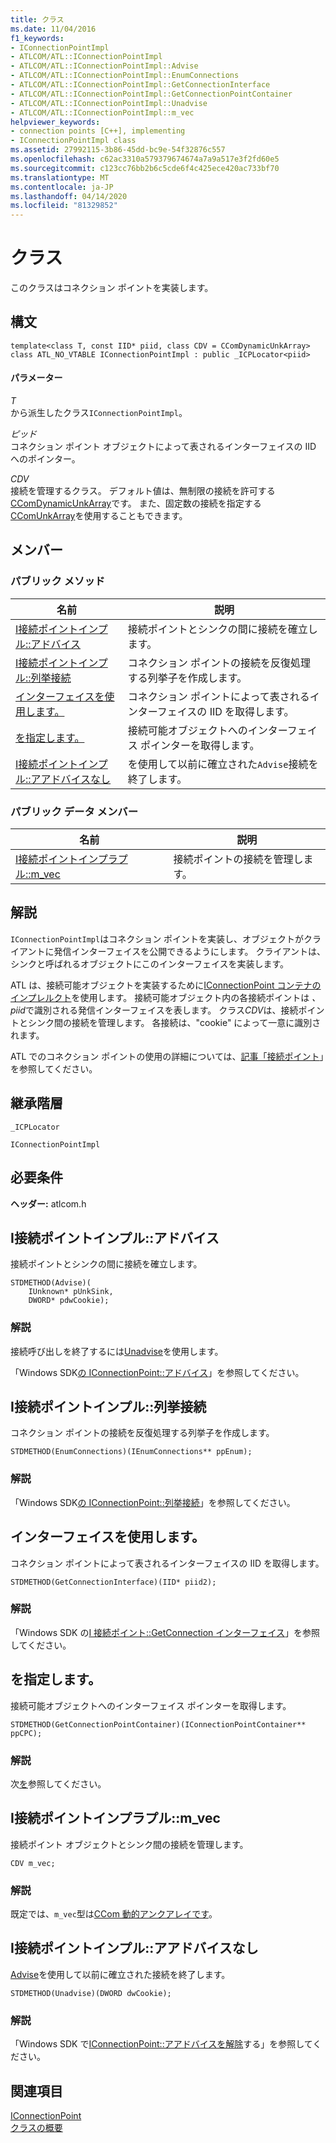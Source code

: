 ```yaml
---
title: クラス
ms.date: 11/04/2016
f1_keywords:
- IConnectionPointImpl
- ATLCOM/ATL::IConnectionPointImpl
- ATLCOM/ATL::IConnectionPointImpl::Advise
- ATLCOM/ATL::IConnectionPointImpl::EnumConnections
- ATLCOM/ATL::IConnectionPointImpl::GetConnectionInterface
- ATLCOM/ATL::IConnectionPointImpl::GetConnectionPointContainer
- ATLCOM/ATL::IConnectionPointImpl::Unadvise
- ATLCOM/ATL::IConnectionPointImpl::m_vec
helpviewer_keywords:
- connection points [C++], implementing
- IConnectionPointImpl class
ms.assetid: 27992115-3b86-45dd-bc9e-54f32876c557
ms.openlocfilehash: c62ac3310a579379674674a7a9a517e3f2fd60e5
ms.sourcegitcommit: c123cc76bb2b6c5cde6f4c425ece420ac733bf70
ms.translationtype: MT
ms.contentlocale: ja-JP
ms.lasthandoff: 04/14/2020
ms.locfileid: "81329852"
---
```

# <a name="iconnectionpointimpl-class"></a>クラス

このクラスはコネクション ポイントを実装します。

## <a name="syntax"></a>構文

```
template<class T, const IID* piid, class CDV = CComDynamicUnkArray>
class ATL_NO_VTABLE IConnectionPointImpl : public _ICPLocator<piid>
```

#### <a name="parameters"></a>パラメーター

*T*<br/>
から派生したクラス`IConnectionPointImpl`。

*ピッド*<br/>
コネクション ポイント オブジェクトによって表されるインターフェイスの IID へのポインター。

*CDV*<br/>
接続を管理するクラス。 デフォルト値は、無制限の接続を許可する[CComDynamicUnkArray](../../atl/reference/ccomdynamicunkarray-class.md)です。 また、固定数の接続を指定する[CComUnkArray](../../atl/reference/ccomunkarray-class.md)を使用することもできます。

## <a name="members"></a>メンバー

### <a name="public-methods"></a>パブリック メソッド

|名前|説明|
|----------|-----------------|
|[I接続ポイントインプル::アドバイス](#advise)|接続ポイントとシンクの間に接続を確立します。|
|[I接続ポイントインプル::列挙接続](#enumconnections)|コネクション ポイントの接続を反復処理する列挙子を作成します。|
|[インターフェイスを使用します。](#getconnectioninterface)|コネクション ポイントによって表されるインターフェイスの IID を取得します。|
|[を指定します。](#getconnectionpointcontainer)|接続可能オブジェクトへのインターフェイス ポインターを取得します。|
|[I接続ポイントインプル::アアドバイスなし](#unadvise)|を使用して以前に確立された`Advise`接続を終了します。|

### <a name="public-data-members"></a>パブリック データ メンバー

|名前|説明|
|----------|-----------------|
|[I接続ポイントインプラプル::m_vec](#m_vec)|接続ポイントの接続を管理します。|

## <a name="remarks"></a>解説

`IConnectionPointImpl`はコネクション ポイントを実装し、オブジェクトがクライアントに発信インターフェイスを公開できるようにします。 クライアントは、シンクと呼ばれるオブジェクトにこのインターフェイスを実装します。

ATL は、接続可能オブジェクトを実装するために[IConnectionPoint コンテナのインプレルクト](../../atl/reference/iconnectionpointcontainerimpl-class.md)を使用します。 接続可能オブジェクト内の各接続ポイントは *、piid*で識別される発信インターフェイスを表します。 クラス*CDV*は、接続ポイントとシンク間の接続を管理します。 各接続は、"cookie" によって一意に識別されます。

ATL でのコネクション ポイントの使用の詳細については、[記事「接続ポイント](../../atl/atl-connection-points.md)」を参照してください。

## <a name="inheritance-hierarchy"></a>継承階層

`_ICPLocator`

`IConnectionPointImpl`

## <a name="requirements"></a>必要条件

**ヘッダー:** atlcom.h

## <a name="iconnectionpointimpladvise"></a><a name="advise"></a>I接続ポイントインプル::アドバイス

接続ポイントとシンクの間に接続を確立します。

```
STDMETHOD(Advise)(
    IUnknown* pUnkSink,
    DWORD* pdwCookie);
```

### <a name="remarks"></a>解説

接続呼び出しを終了するには[Unadvise](#unadvise)を使用します。

「Windows SDK[の IConnectionPoint::アドバイス](/windows/win32/api/ocidl/nf-ocidl-iconnectionpoint-advise)」を参照してください。

## <a name="iconnectionpointimplenumconnections"></a><a name="enumconnections"></a>I接続ポイントインプル::列挙接続

コネクション ポイントの接続を反復処理する列挙子を作成します。

```
STDMETHOD(EnumConnections)(IEnumConnections** ppEnum);
```

### <a name="remarks"></a>解説

「Windows SDK[の IConnectionPoint::列挙接続](/windows/win32/api/ocidl/nf-ocidl-iconnectionpoint-enumconnections)」を参照してください。

## <a name="iconnectionpointimplgetconnectioninterface"></a><a name="getconnectioninterface"></a>インターフェイスを使用します。

コネクション ポイントによって表されるインターフェイスの IID を取得します。

```
STDMETHOD(GetConnectionInterface)(IID* piid2);
```

### <a name="remarks"></a>解説

「Windows SDK の[I 接続ポイント::GetConnection インターフェイス](/windows/win32/api/ocidl/nf-ocidl-iconnectionpoint-getconnectioninterface)」を参照してください。

## <a name="iconnectionpointimplgetconnectionpointcontainer"></a><a name="getconnectionpointcontainer"></a>を指定します。

接続可能オブジェクトへのインターフェイス ポインターを取得します。

```
STDMETHOD(GetConnectionPointContainer)(IConnectionPointContainer** ppCPC);
```

### <a name="remarks"></a>解説

次[を](/windows/win32/api/ocidl/nf-ocidl-iconnectionpoint-getconnectionpointcontainer)参照してください。

## <a name="iconnectionpointimplm_vec"></a><a name="m_vec"></a>I接続ポイントインプラプル::m_vec

接続ポイント オブジェクトとシンク間の接続を管理します。

```
CDV m_vec;
```

### <a name="remarks"></a>解説

既定では、`m_vec`型は[CCom 動的アンクアレイです](../../atl/reference/ccomdynamicunkarray-class.md)。

## <a name="iconnectionpointimplunadvise"></a><a name="unadvise"></a>I接続ポイントインプル::アアドバイスなし

[Advise](#advise)を使用して以前に確立された接続を終了します。

```
STDMETHOD(Unadvise)(DWORD dwCookie);
```

### <a name="remarks"></a>解説

「Windows SDK で[IConnectionPoint::アアドバイスを解除](/windows/win32/api/ocidl/nf-ocidl-iconnectionpoint-unadvise)する」を参照してください。

## <a name="see-also"></a>関連項目

[IConnectionPoint](/windows/win32/api/ocidl/nn-ocidl-iconnectionpoint)<br/>
[クラスの概要](../../atl/atl-class-overview.md)
